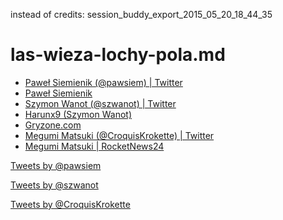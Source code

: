 instead of credits: session_buddy_export_2015_05_20_18_44_35

# las-wieza-lochy-pola.md

* [Paweł Siemienik (@pawsiem) | Twitter](https://twitter.com/pawsiem)
* [Paweł Siemienik](chrome-extension://klbibkeccnjlkjkiokjodocebajanakg/suspended.html#uri=http://siemienik.pl/)
* [Szymon Wanot (@szwanot) | Twitter](https://twitter.com/szwanot)
* [Harunx9 (Szymon Wanot)](chrome-extension://klbibkeccnjlkjkiokjodocebajanakg/suspended.html#uri=https://github.com/Harunx9)
* [Gryzone.com](chrome-extension://klbibkeccnjlkjkiokjodocebajanakg/suspended.html#uri=http://gryzone.com/blog/)
* [Megumi Matsuki (@CroquisKrokette) | Twitter](https://twitter.com/CroquisKrokette)
* [Megumi Matsuki | RocketNews24](http://en.rocketnews24.com/author/mematsuki/)

<a class="twitter-timeline" href="https://twitter.com/pawsiem" data-widget-id="601067360771035136">Tweets by @pawsiem</a>
<script>!function(d,s,id){var js,fjs=d.getElementsByTagName(s)[0],p=/^http:/.test(d.location)?'http':'https';if(!d.getElementById(id)){js=d.createElement(s);js.id=id;js.src=p+"://platform.twitter.com/widgets.js";fjs.parentNode.insertBefore(js,fjs);}}(document,"script","twitter-wjs");</script>

<a class="twitter-timeline" href="https://twitter.com/szwanot" data-widget-id="601067601104654336">Tweets by @szwanot</a>
<script>!function(d,s,id){var js,fjs=d.getElementsByTagName(s)[0],p=/^http:/.test(d.location)?'http':'https';if(!d.getElementById(id)){js=d.createElement(s);js.id=id;js.src=p+"://platform.twitter.com/widgets.js";fjs.parentNode.insertBefore(js,fjs);}}(document,"script","twitter-wjs");</script>

<a class="twitter-timeline" href="https://twitter.com/CroquisKrokette" data-widget-id="601067908945555456">Tweets by @CroquisKrokette</a>
<script>!function(d,s,id){var js,fjs=d.getElementsByTagName(s)[0],p=/^http:/.test(d.location)?'http':'https';if(!d.getElementById(id)){js=d.createElement(s);js.id=id;js.src=p+"://platform.twitter.com/widgets.js";fjs.parentNode.insertBefore(js,fjs);}}(document,"script","twitter-wjs");</script>